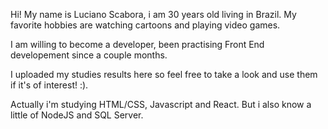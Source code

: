 Hi! My name is Luciano Scabora, i am 30 years old living in Brazil. My favorite hobbies are watching cartoons and playing video games.

I am willing to become a developer, been practising Front End developement since a couple months.

I uploaded my studies results here so feel free to take a look and use them if it's of interest! :).

Actually i'm studying HTML/CSS, Javascript and React. But i also know a little of NodeJS and SQL Server.
